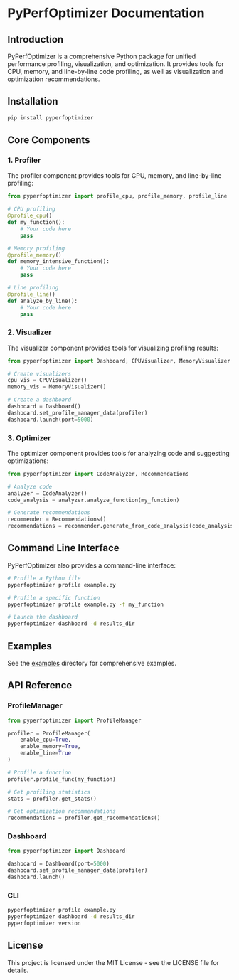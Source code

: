 # PyPerfOptimizer Documentation

## Introduction

PyPerfOptimizer is a comprehensive Python package for unified performance profiling, visualization, and optimization. It provides tools for CPU, memory, and line-by-line code profiling, as well as visualization and optimization recommendations.

## Installation

```bash
pip install pyperfoptimizer
```

## Core Components

### 1. Profiler

The profiler component provides tools for CPU, memory, and line-by-line profiling:

```python
from pyperfoptimizer import profile_cpu, profile_memory, profile_line

# CPU profiling
@profile_cpu()
def my_function():
    # Your code here
    pass

# Memory profiling
@profile_memory()
def memory_intensive_function():
    # Your code here
    pass

# Line profiling
@profile_line()
def analyze_by_line():
    # Your code here
    pass
```

### 2. Visualizer

The visualizer component provides tools for visualizing profiling results:

```python
from pyperfoptimizer import Dashboard, CPUVisualizer, MemoryVisualizer

# Create visualizers
cpu_vis = CPUVisualizer()
memory_vis = MemoryVisualizer()

# Create a dashboard
dashboard = Dashboard()
dashboard.set_profile_manager_data(profiler)
dashboard.launch(port=5000)
```

### 3. Optimizer

The optimizer component provides tools for analyzing code and suggesting optimizations:

```python
from pyperfoptimizer import CodeAnalyzer, Recommendations

# Analyze code
analyzer = CodeAnalyzer()
code_analysis = analyzer.analyze_function(my_function)

# Generate recommendations
recommender = Recommendations()
recommendations = recommender.generate_from_code_analysis(code_analysis)
```

## Command Line Interface

PyPerfOptimizer also provides a command-line interface:

```bash
# Profile a Python file
pyperfoptimizer profile example.py

# Profile a specific function
pyperfoptimizer profile example.py -f my_function

# Launch the dashboard
pyperfoptimizer dashboard -d results_dir
```

## Examples

See the [examples](https://github.com/yourusername/pyperfoptimizer/tree/main/examples) directory for comprehensive examples.

## API Reference

### ProfileManager

```python
from pyperfoptimizer import ProfileManager

profiler = ProfileManager(
    enable_cpu=True,
    enable_memory=True,
    enable_line=True
)

# Profile a function
profiler.profile_func(my_function)

# Get profiling statistics
stats = profiler.get_stats()

# Get optimization recommendations
recommendations = profiler.get_recommendations()
```

### Dashboard

```python
from pyperfoptimizer import Dashboard

dashboard = Dashboard(port=5000)
dashboard.set_profile_manager_data(profiler)
dashboard.launch()
```

### CLI

```bash
pyperfoptimizer profile example.py
pyperfoptimizer dashboard -d results_dir
pyperfoptimizer version
```

## License

This project is licensed under the MIT License - see the LICENSE file for details.